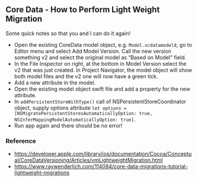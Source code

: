 ## Core Data - How to Perform Light Weight Migration

Some quick notes so that you and I can do it again!

- Open the existing CoreData model object, e.g. `Model.xcdatamodeld`, go to Editor menu and select Add Model Version. Call the new version something v2 and select the original model as “Based on Model” field.
- In the File Inspector on right, at the bottom in Model Version select the v2 that was just created. In Project Navigator, the model object will show both model files and the v2 one will now have a green tick.
- Add a new attribute in the model.
- Open the existing model object swift file and add a property for the new attribute.
- In `addPersistentStoreWithType()` call of NSPersistentStoreCoordinator object, supply options attribute `let options = [NSMigratePersistentStoresAutomaticallyOption: true, NSInferMappingModelAutomaticallyOption: true]`.
- Run app again and there should be no error!


### Reference

- https://developer.apple.com/library/ios/documentation/Cocoa/Conceptual/CoreDataVersioning/Articles/vmLightweightMigration.html
- https://www.raywenderlich.com/114084/core-data-migrations-tutorial-lightweight-migrations



